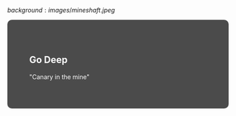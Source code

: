 $background:images/mineshaft.jpeg$

<div style="border-radius: 10px;background-color: rgba(0, 0, 0, 0.7); color: #fff; padding: 50px;">

## Go Deep

"Canary in the mine"
